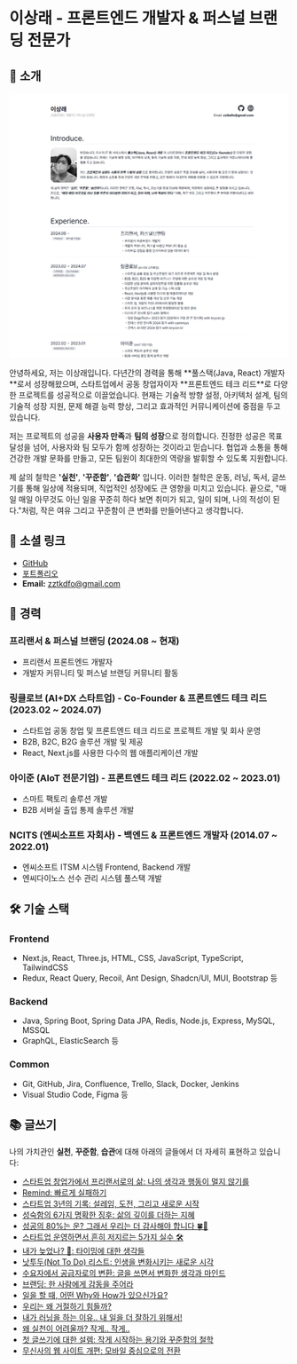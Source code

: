 # 이상래 - 프론트엔드 개발자 & 퍼스널 브랜딩 전문가

## 👋 소개

<p align="center">
  <img src="public/image.png" alt="이상래 이미지" width="600" />
</p>
안녕하세요, 저는 이상래입니다. 다년간의 경력을 통해 **풀스택(Java, React) 개발자**로서 성장해왔으며, 스타트업에서 공동 창업자이자 **프론트엔드 테크 리드**로 다양한 프로젝트를 성공적으로 이끌었습니다. 현재는 기술적 방향 설정, 아키텍처 설계, 팀의 기술적 성장 지원, 문제 해결 능력 향상, 그리고 효과적인 커뮤니케이션에 중점을 두고 있습니다.

저는 프로젝트의 성공을 **사용자 만족**과 **팀의 성장**으로 정의합니다. 진정한 성공은 목표 달성을 넘어, 사용자와 팀 모두가 함께 성장하는 것이라고 믿습니다. 협업과 소통을 통해 건강한 개발 문화를 만들고, 모든 팀원이 최대한의 역량을 발휘할 수 있도록 지원합니다.

제 삶의 철학은 **'실천'**, **'꾸준함'**, **'습관화'** 입니다. 이러한 철학은 운동, 러닝, 독서, 글쓰기를 통해 일상에 적용되며, 직업적인 성장에도 큰 영향을 미치고 있습니다. 끝으로, "매일 매일 아무것도 아닌 일을 꾸준히 하다 보면 취미가 되고, 일이 되며, 나의 적성이 된다."처럼, 작은 여유 그리고 꾸준함이 큰 변화를 만들어낸다고 생각합니다.

## 🔗 소셜 링크

- [GitHub](https://github.com/zztkdfo/)
- [포트폴리오](https://portfolio-zztkdfo.vercel.app/)
- **Email:** zztkdfo@gmail.com

## 💼 경력

### 프리랜서 & 퍼스널 브랜딩 (2024.08 ~ 현재)

- 프리랜서 프론트엔드 개발자
- 개발자 커뮤니티 및 퍼스널 브랜딩 커뮤니티 활동

### 링클로브 (AI+DX 스타트업) - Co-Founder & 프론트엔드 테크 리드 (2023.02 ~ 2024.07)

- 스타트업 공동 창업 및 프론트엔드 테크 리드로 프로젝트 개발 및 회사 운영
- B2B, B2C, B2G 솔루션 개발 및 제공
- React, Next.js를 사용한 다수의 웹 애플리케이션 개발

### 아이준 (AIoT 전문기업) - 프론트엔드 테크 리드 (2022.02 ~ 2023.01)

- 스마트 팩토리 솔루션 개발
- B2B 서버실 출입 통제 솔루션 개발

### NCITS (엔씨소프트 자회사) - 백엔드 & 프론트엔드 개발자 (2014.07 ~ 2022.01)

- 엔씨소프트 ITSM 시스템 Frontend, Backend 개발
- 엔씨다이노스 선수 관리 시스템 풀스택 개발

## 🛠 기술 스택

### Frontend

- Next.js, React, Three.js, HTML, CSS, JavaScript, TypeScript, TailwindCSS
- Redux, React Query, Recoil, Ant Design, Shadcn/UI, MUI, Bootstrap 등

### Backend

- Java, Spring Boot, Spring Data JPA, Redis, Node.js, Express, MySQL, MSSQL
- GraphQL, ElasticSearch 등

### Common

- Git, GitHub, Jira, Confluence, Trello, Slack, Docker, Jenkins
- Visual Studio Code, Figma 등

## 📚 글쓰기

나의 가치관인 **실천**, **꾸준함**, **습관**에 대해 아래의 글들에서 더 자세히 표현하고 있습니다:
- [스타트업 창업가에서 프리랜서로의 삶: 나의 생각과 행동이 멀지 않기를](https://disquiet.io/@zztkdfo/makerlog/%EC%8A%A4%ED%83%80%ED%8A%B8%EC%97%85-%EC%B0%BD%EC%97%85%EA%B0%80%EC%97%90%EC%84%9C-%ED%94%84%EB%A6%AC%EB%9E%9C%EC%84%9C%EB%A1%9C%EC%9D%98-%EC%82%B6)
- [Remind: 빠르게 실패하기](https://disquiet.io/@zztkdfo/makerlog/remind-%EB%B9%A0%EB%A5%B4%EA%B2%8C-%EC%8B%A4%ED%8C%A8%ED%95%98%EA%B8%B0)
- [스타트업 3년의 기록: 설레임, 도전, 그리고 새로운 시작](https://disquiet.io/@zztkdfo/makerlog/%EC%8A%A4%ED%83%80%ED%8A%B8%EC%97%85-3%EB%85%84%EC%9D%98-%EA%B8%B0%EB%A1%9D-%EC%84%A4%EB%A0%88%EC%9E%84-%EB%8F%84%EC%A0%84-%EA%B7%B8%EB%A6%AC%EA%B3%A0-%EC%83%88%EB%A1%9C%EC%9A%B4-%EC%8B%9C%EC%9E%91)
- [성숙함의 6가지 명확한 징후: 삶의 깊이를 더하는 지혜](https://disquiet.io/@zztkdfo/makerlog/%EC%84%B1%EC%88%99%ED%95%A8%EC%9D%98-6%EA%B0%80%EC%A7%80-%EB%AA%85%ED%99%95%ED%95%9C-%EC%A7%95%ED%9B%84-%EC%82%B6%EC%9D%98-%EA%B9%8A%EC%9D%B4%EB%A5%BC-%EB%8D%94%ED%95%98%EB%8A%94-%EC%A7%80%ED%98%9C)
- [성공의 80%는 운? 그래서 우리는 더 감사해야 합니다 🍀🙏](https://disquiet.io/@zztkdfo/makerlog/%EC%84%B1%EA%B3%B5%EC%9D%98-80-%EB%8A%94-%EC%9A%B4-%EA%B7%B8%EB%9E%98%EC%84%9C-%EC%9A%B0%EB%A6%AC%EB%8A%94-%EB%8D%94-%EA%B0%90%EC%82%AC%ED%95%B4%EC%95%BC-%ED%95%A9%EB%8B%88%EB%8B%A4)
- [스타트업 운영하면서 흔히 저지르는 5가지 실수 🛠️](https://disquiet.io/@zztkdfo/makerlog/%EC%8A%A4%ED%83%80%ED%8A%B8%EC%97%85-%EC%9A%B4%EC%98%81%ED%95%98%EB%A9%B4%EC%84%9C-%ED%9D%94%ED%9E%88-%EC%A0%80%EC%A7%80%EB%A5%B4%EB%8A%94-5%EA%B0%80%EC%A7%80-%EC%8B%A4%EC%88%98)
- [내가 늦었나? 🤔: 타이밍에 대한 생각들](https://disquiet.io/@zztkdfo/makerlog/%EB%82%B4%EA%B0%80-%EB%8A%A6%EC%97%88%EB%82%98-%ED%83%80%EC%9D%B4%EB%B0%8D%EC%97%90-%EB%8C%80%ED%95%9C-%EC%83%9D%EA%B0%81%EB%93%A4)
- [낫투두(Not To Do) 리스트: 인생을 변화시키는 새로운 시각](https://disquiet.io/@zztkdfo/makerlog/%EB%82%AB%ED%88%AC%EB%91%90-not-to-do-%EB%A6%AC%EC%8A%A4%ED%8A%B8-%EC%9D%B8%EC%83%9D%EC%9D%84-%EB%B3%80%ED%99%94%EC%8B%9C%ED%82%A4%EB%8A%94-%EC%83%88%EB%A1%9C%EC%9A%B4-%EC%8B%9C%EA%B0%81)
- [수요자에서 공급자로의 변환: 글을 쓰면서 변화한 생각과 마인드](https://disquiet.io/@zztkdfo/makerlog/%EC%88%98%EC%9A%94%EC%9E%90%EC%97%90%EC%84%9C-%EA%B3%B5%EA%B8%89%EC%9E%90%EB%A1%9C%EC%9D%98-%EB%B3%80%ED%99%98-%EA%B8%80%EC%9D%84-%EC%93%B0%EB%A9%B4%EC%84%9C-%EB%B3%80%ED%99%94%ED%95%9C-%EC%83%9D%EA%B0%81%EA%B3%BC-%EB%A7%88%EC%9D%B8%EB%93%9C)
- [브랜딩: 한 사람에게 감동을 주어라](https://disquiet.io/@zztkdfo/makerlog/%EB%B8%8C%EB%9E%9C%EB%94%A9-%ED%95%9C-%EC%82%AC%EB%9E%8C%EC%97%90%EA%B2%8C-%EA%B0%90%EB%8F%99%EC%9D%84-%EC%A3%BC%EC%96%B4%EB%9D%BC)
- [일을 할 때, 어떤 Why와 How가 있으신가요?](https://disquiet.io/@zztkdfo/makerlog/%EC%9D%BC%EC%9D%84-%ED%95%A0-%EB%95%8C-%EC%96%B4%EB%96%A4-why%EC%99%80-how%EA%B0%80-%EC%9E%88%EC%9C%BC%EC%8B%A0%EA%B0%80%EC%9A%94)
- [우리는 왜 거절하기 힘들까?](https://disquiet.io/@zztkdfo/makerlog/%EC%9A%B0%EB%A6%AC%EB%8A%94-%EC%99%9C-%EA%B1%B0%EC%A0%88%ED%95%98%EA%B8%B0-%ED%9E%98%EB%93%A4%EA%B9%8C)
- [내가 러닝을 하는 이유.. 내 일을 더 잘하기 위해서!](https://disquiet.io/@zztkdfo/makerlog/%EB%82%B4%EA%B0%80-%EB%9F%AC%EB%8B%9D%EC%9D%84-%ED%95%98%EB%8A%94-%EC%9D%B4%EC%9C%A0-%EB%82%B4-%EC%9D%BC%EC%9D%84-%EB%8D%94-%EC%9E%98%ED%95%98%EA%B8%B0-%EC%9C%84%ED%95%B4%EC%84%9C)
- [왜 실천이 어려울까? 작게.. 작게..](https://disquiet.io/@zztkdfo/makerlog/%EC%99%9C-%EC%8B%A4%EC%B2%9C%EC%9D%B4-%EC%96%B4%EB%A0%A4%EC%9A%B8%EA%B9%8C-%EC%9E%91%EA%B2%8C-%EC%9E%91%EA%B2%8C)
- [첫 글쓰기에 대한 설렘: 작게 시작하는 용기와 꾸준함의 철학](https://disquiet.io/@zztkdfo/makerlog/%EC%B2%AB-%EA%B8%80%EC%93%B0%EA%B8%B0%EC%97%90-%EB%8C%80%ED%95%9C-%EC%84%A4%EB%A0%88%EC%9E%84-%EC%9E%91%EA%B2%8C-%EC%8B%9C%EC%9E%91%ED%95%98%EB%8A%94-%EC%9A%A9%EA%B8%B0%EC%99%80-%EA%BE%B8%EC%A4%80%ED%95%A8%EC%9D%98-%EC%B2%A0%ED%95%99)
- [무신사의 웹 사이트 개편: 모바일 중심으로의 전환](https://disquiet.io/@zztkdfo/makerlog/%EB%AC%B4%EC%8B%A0%EC%82%AC%EC%9D%98-%EC%9B%B9%EC%82%AC%EC%9D%B4%ED%8A%B8-%EA%B0%9C%ED%8E%B8-%EB%AA%A8%EB%B0%94%EC%9D%BC-%EC%A4%91%EC%8B%AC%EC%9C%BC%EB%A1%9C%EC%9D%98-%EC%A0%84%ED%99%98)
